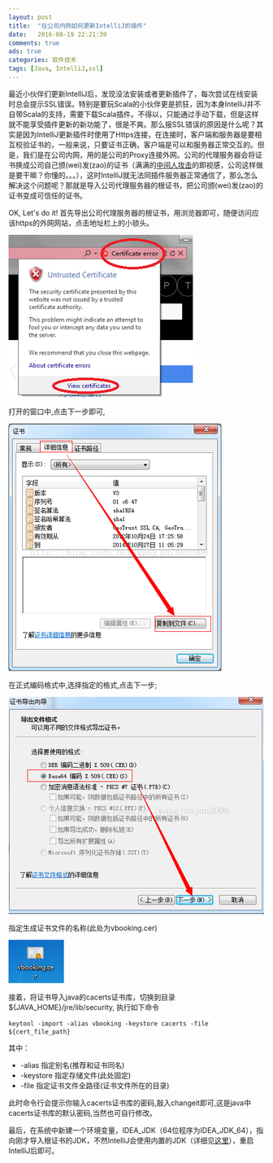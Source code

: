 ```yaml
---
layout: post
title:  "在公司内网如何更新IntelliJ的插件"
date:   2016-08-19 22:21:39
comments: true
ads: true
categories: 软件技术
tags: [Java, IntelliJ,ssl]
---
```


最近小伙伴们更新IntelliJ后，发现没法安装或者更新插件了，每次尝试在线安装时总会提示SSL错误。特别是要玩Scala的小伙伴更是抓狂，因为本身IntelliJ并不自带Scala的支持，需要下载Scala插件。不得以，只能通过手动下载，但是这样就不能享受插件更新的新功能了，很是不爽。那么报SSL错误的原因是什么呢？其实是因为IntelliJ更新插件时使用了Https连接，在连接时，客户端和服务器是要相互校验证书的，一般来说，只要证书正确，客户端是可以和服务器正常交互的。但是，我们是在公司内网，用的是公司的Proxy连接外网。公司的代理服务器会将证书换成公司自己颁(wei)发(zao)的证书（满满的[中间人攻击](https://zh.wikipedia.org/wiki/%E4%B8%AD%E9%97%B4%E4%BA%BA%E6%94%BB%E5%87%BB)的即视感，公司这样做是要干嘛？你懂的。。。），这时IntelliJ就无法同插件服务器正常通信了，那么怎么解决这个问题呢？那就是导入公司代理服务器的根证书，把公司颁(wei)发(zao)的证书变成可信任的证书。

<!--more-->

OK, Let's do it! 首先导出公司代理服务器的根证书，用浏览器即可，随便访问应该https的外网网站，点击地址栏上的小锁头。

![ie_url_bar](/img/java-ssl-error/ie_url_bar-certificate-error.png)

打开的窗口中,点击下一步即可,

![证书详细信息](/img/java-ssl-error/export_cert_1.png)

在正式编码格式中,选择指定的格式,点击下一步;

![证书导出向导](/img/java-ssl-error/export_cert_2.png)

指定生成证书文件的名称(此处为vbooking.cer)

![vbooking.cer](/img/java-ssl-error/export_cert_3.png)

接着，将证书导入java的cacerts证书库，切换到目录 ${JAVA_HOME}/jre/lib/security, 执行如下命令

```
keytool -import -alias vbooking -keystore cacerts -file ${cert_file_path}  
```

其中：

* -alias 指定别名(推荐和证书同名)
* -keystore 指定存储文件(此处固定)
* -file 指定证书文件全路径(证书文件所在的目录)

此时命令行会提示你输入cacerts证书库的密码,敲入changeit即可,这是java中cacerts证书库的默认密码,当然也可自行修改。

最后，在系统中新建一个环境变量，IDEA_JDK（64位程序为IDEA_JDK_64），指向刚才导入根证书的JDK，不然IntelliJ会使用内置的JDK（详细见[这里](https://intellij-support.jetbrains.com/hc/en-us/articles/206544879-Selecting-the-JDK-version-the-IDE-will-run-under)），重启IntelliJ后即可。
